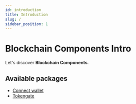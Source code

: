 ```yaml
---
id: introduction
title: Introduction
slug: /
sidebar_position: 1
---
```


# Blockchain Components Intro

Let's discover **Blockchain Components**.

## Available packages

- [Connect wallet](./connect-wallet/)
- [Tokengate](./tokengate)
